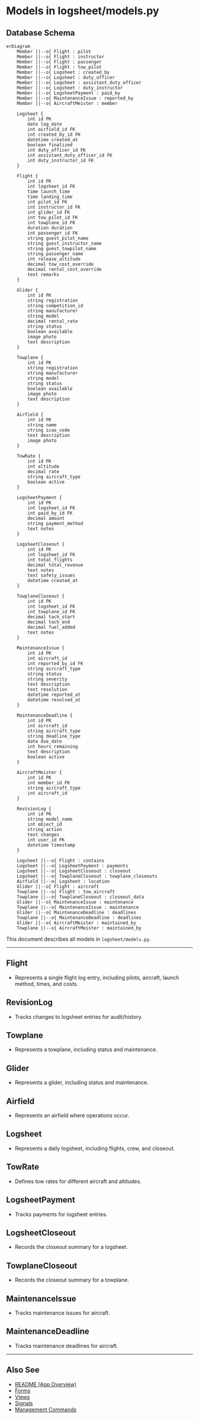
# Models in logsheet/models.py

## Database Schema

```mermaid
erDiagram
    Member ||--o{ Flight : pilot
    Member ||--o{ Flight : instructor
    Member ||--o{ Flight : passenger
    Member ||--o{ Flight : tow_pilot
    Member ||--o{ Logsheet : created_by
    Member ||--o{ Logsheet : duty_officer
    Member ||--o{ Logsheet : assistant_duty_officer
    Member ||--o{ Logsheet : duty_instructor
    Member ||--o{ LogsheetPayment : paid_by
    Member ||--o{ MaintenanceIssue : reported_by
    Member ||--o{ AircraftMeister : member
    
    Logsheet {
        int id PK
        date log_date
        int airfield_id FK
        int created_by_id FK
        datetime created_at
        boolean finalized
        int duty_officer_id FK
        int assistant_duty_officer_id FK
        int duty_instructor_id FK
    }
    
    Flight {
        int id PK
        int logsheet_id FK
        time launch_time
        time landing_time
        int pilot_id FK
        int instructor_id FK
        int glider_id FK
        int tow_pilot_id FK
        int towplane_id FK
        duration duration
        int passenger_id FK
        string guest_pilot_name
        string guest_instructor_name
        string guest_towpilot_name
        string passenger_name
        int release_altitude
        decimal tow_cost_override
        decimal rental_cost_override
        text remarks
    }
    
    Glider {
        int id PK
        string registration
        string competition_id
        string manufacturer
        string model
        decimal rental_rate
        string status
        boolean available
        image photo
        text description
    }
    
    Towplane {
        int id PK
        string registration
        string manufacturer
        string model
        string status
        boolean available
        image photo
        text description
    }
    
    Airfield {
        int id PK
        string name
        string icao_code
        text description
        image photo
    }
    
    TowRate {
        int id PK
        int altitude
        decimal rate
        string aircraft_type
        boolean active
    }
    
    LogsheetPayment {
        int id PK
        int logsheet_id FK
        int paid_by_id FK
        decimal amount
        string payment_method
        text notes
    }
    
    LogsheetCloseout {
        int id PK
        int logsheet_id FK
        int total_flights
        decimal total_revenue
        text notes
        text safety_issues
        datetime created_at
    }
    
    TowplaneCloseout {
        int id PK
        int logsheet_id FK
        int towplane_id FK
        decimal tach_start
        decimal tach_end
        decimal fuel_added
        text notes
    }
    
    MaintenanceIssue {
        int id PK
        int aircraft_id
        int reported_by_id FK
        string aircraft_type
        string status
        string severity
        text description
        text resolution
        datetime reported_at
        datetime resolved_at
    }
    
    MaintenanceDeadline {
        int id PK
        int aircraft_id
        string aircraft_type
        string deadline_type
        date due_date
        int hours_remaining
        text description
        boolean active
    }
    
    AircraftMeister {
        int id PK
        int member_id FK
        string aircraft_type
        int aircraft_id
    }
    
    RevisionLog {
        int id PK
        string model_name
        int object_id
        string action
        text changes
        int user_id FK
        datetime timestamp
    }
    
    Logsheet ||--o{ Flight : contains
    Logsheet ||--o{ LogsheetPayment : payments
    Logsheet ||--o{ LogsheetCloseout : closeout
    Logsheet ||--o{ TowplaneCloseout : towplane_closeouts
    Airfield ||--o{ Logsheet : location
    Glider ||--o{ Flight : aircraft
    Towplane ||--o{ Flight : tow_aircraft
    Towplane ||--o{ TowplaneCloseout : closeout_data
    Glider ||--o{ MaintenanceIssue : maintenance
    Towplane ||--o{ MaintenanceIssue : maintenance
    Glider ||--o{ MaintenanceDeadline : deadlines
    Towplane ||--o{ MaintenanceDeadline : deadlines
    Glider ||--o{ AircraftMeister : maintained_by
    Towplane ||--o{ AircraftMeister : maintained_by
```

This document describes all models in `logsheet/models.py`.

---

## Flight
- Represents a single flight log entry, including pilots, aircraft, launch method, times, and costs.

## RevisionLog
- Tracks changes to logsheet entries for audit/history.

## Towplane
- Represents a towplane, including status and maintenance.

## Glider
- Represents a glider, including status and maintenance.

## Airfield
- Represents an airfield where operations occur.

## Logsheet
- Represents a daily logsheet, including flights, crew, and closeout.

## TowRate
- Defines tow rates for different aircraft and altitudes.

## LogsheetPayment
- Tracks payments for logsheet entries.

## LogsheetCloseout
- Records the closeout summary for a logsheet.

## TowplaneCloseout
- Records the closeout summary for a towplane.

## MaintenanceIssue
- Tracks maintenance issues for aircraft.

## MaintenanceDeadline
- Tracks maintenance deadlines for aircraft.

---

## Also See
- [README (App Overview)](README.md)
- [Forms](forms.md)
- [Views](views.md)
- [Signals](signals.md)
- [Management Commands](management.md)
